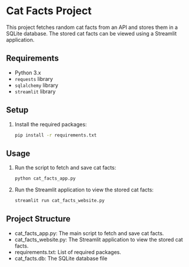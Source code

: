 # Cat Facts Project

This project fetches random cat facts from an API and stores them in a SQLite database. The stored cat facts can be viewed using a Streamlit application.

## Requirements

- Python 3.x
- `requests` library
- `sqlalchemy` library
- `streamlit` library

## Setup

1. Install the required packages:

    ```bash
    pip install -r requirements.txt

## Usage

1. Run the script to fetch and save cat facts:
    ```bash
    python cat_facts_app.py

2. Run the Streamlit application to view the stored cat facts:

    ```bash
    streamlit run cat_facts_website.py
   
## Project Structure
* cat_facts_app.py: The main script to fetch and save cat facts.
* cat_facts_website.py: The Streamlit application to view the stored cat facts.
* requirements.txt: List of required packages.
* cat_facts.db: The SQLite database file
